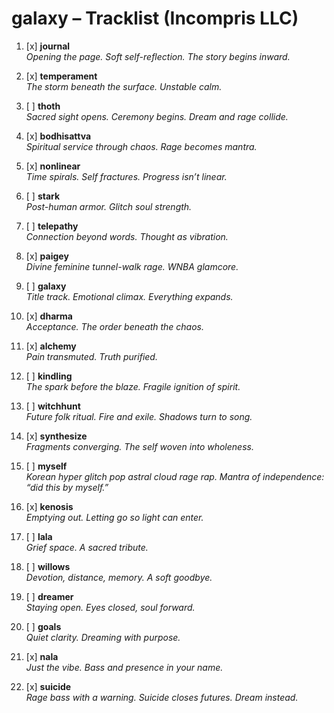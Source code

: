 # galaxy – Tracklist (Incompris LLC)

1. [x] **journal**  
   _Opening the page. Soft self-reflection. The story begins inward._

2. [x] **temperament**  
   _The storm beneath the surface. Unstable calm._

3. [ ] **thoth**  
   _Sacred sight opens. Ceremony begins. Dream and rage collide._

4. [x] **bodhisattva**  
   _Spiritual service through chaos. Rage becomes mantra._

5. [x] **nonlinear**  
   _Time spirals. Self fractures. Progress isn’t linear._

6. [ ] **stark**  
   _Post-human armor. Glitch soul strength._

7. [ ] **telepathy**  
   _Connection beyond words. Thought as vibration._

8. [x] **paigey**  
   _Divine feminine tunnel-walk rage. WNBA glamcore._

9. [ ] **galaxy**  
   _Title track. Emotional climax. Everything expands._

10. [x] **dharma**  
    _Acceptance. The order beneath the chaos._

11. [x] **alchemy**  
    _Pain transmuted. Truth purified._

12. [ ] **kindling**  
    _The spark before the blaze. Fragile ignition of spirit._

13. [ ] **witchhunt**  
    _Future folk ritual. Fire and exile. Shadows turn to song._

14. [x] **synthesize**  
    _Fragments converging. The self woven into wholeness._

15. [ ] **myself**  
    _Korean hyper glitch pop astral cloud rage rap. Mantra of independence: “did this by myself.”_

16. [x] **kenosis**  
    _Emptying out. Letting go so light can enter._

17. [ ] **lala**  
    _Grief space. A sacred tribute._

18. [ ] **willows**  
    _Devotion, distance, memory. A soft goodbye._

19. [ ] **dreamer**  
    _Staying open. Eyes closed, soul forward._

20. [ ] **goals**  
    _Quiet clarity. Dreaming with purpose._

21. [x] **nala**  
    _Just the vibe. Bass and presence in your name._

22. [x] **suicide**  
    _Rage bass with a warning. Suicide closes futures. Dream instead._
